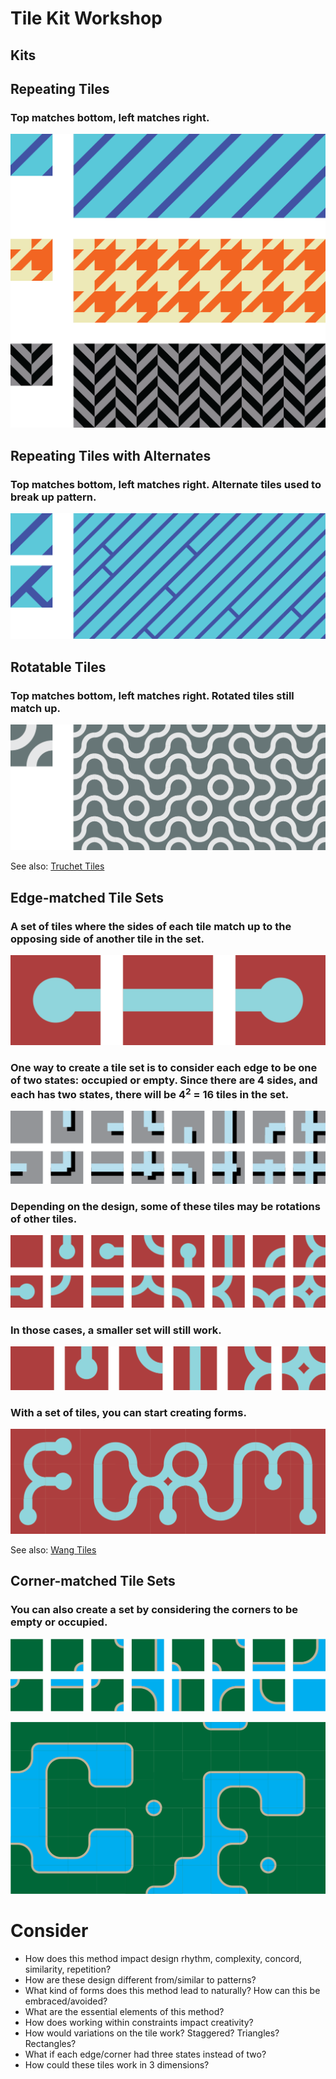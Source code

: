# Tile Kit Workshop

## Kits


## Repeating Tiles

### Top matches bottom, left matches right.

![patterns](./tile_workshop/patterns.png)

## Repeating Tiles with Alternates

### Top matches bottom, left matches right. Alternate tiles used to break up pattern.

![patterns](./tile_workshop/patterns_alt.png)

## Rotatable Tiles

### Top matches bottom, left matches right. Rotated tiles still match up.

![truchet](./tile_workshop/patterns_truchet.png)

See also: [Truchet Tiles](https://en.wikipedia.org/wiki/Truchet_tiles)

## Edge-matched Tile Sets

### A set of tiles where the sides of each tile match up to the opposing side of another tile in the set. 

![set](./tile_workshop/patterns_set.png)

### One way to create a tile set is to consider each edge to be one of two states: occupied or empty. Since there are 4 sides, and each has two states, there will be 4<sup>2</sup> = 16 tiles in the set.

![edge_full_shadow](./tile_workshop/edge_full_shadow.png)

### Depending on the design, some of these tiles may be rotations of other tiles.

![edge_full](./tile_workshop/edge_full.png)

### In those cases, a smaller set will still work.

![edge_5](./tile_workshop/edge_5.png)

### With a set of tiles, you can start creating forms.

![edge_form](./tile_workshop/edge_form.png)


See also: [Wang Tiles](https://en.wikipedia.org/wiki/Wang_tile)



## Corner-matched Tile Sets

### You can also create a set by considering the corners to be empty or occupied.

![corner_16](./tile_workshop/corner_16.png)


![corner_form](./tile_workshop/corner_form.png)





# Consider
- How does this method impact design rhythm, complexity, concord, similarity, repetition?
- How are these design different from/similar to patterns?
- What kind of forms does this method lead to naturally? How can this be embraced/avoided?
- What are the essential elements of this method?
- How does working within constraints impact creativity?
- How would variations on the tile work? Staggered? Triangles? Rectangles?
- What if each edge/corner had three states instead of two?
- How could these tiles work in 3 dimensions?
